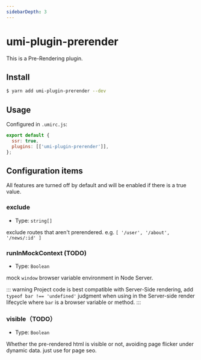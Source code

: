```yaml
---
sidebarDepth: 3
---
```


# umi-plugin-prerender

This is a Pre-Rendering plugin.

## Install

```bash
$ yarn add umi-plugin-prerender --dev
```

## Usage

Configured in `.umirc.js`:

```js
export default {
  ssr: true,
  plugins: [['umi-plugin-prerender']],
};
```

## Configuration items

All features are turned off by default and will be enabled if there is a true value.

### exclude

- Type: `string[]`

exclude routes that aren't prerendered. e.g. `[ '/user', '/about', '/news/:id' ]`

### runInMockContext (TODO)

- Type: `Boolean`

mock `window` browser variable environment in Node Server.

::: warning Project code is best compatible with Server-Side rendering, add `typeof bar !== 'undefined'` judgment when using in the Server-side render lifecycle where `bar` is a browser variable or method. :::

### visible（TODO）

- Type: `Boolean`

Whether the pre-rendered html is visible or not, avoiding page flicker under dynamic data. just use for page seo.

